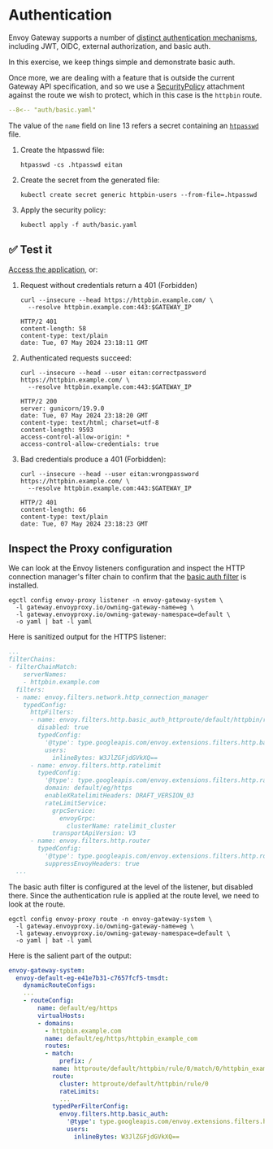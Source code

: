 # Authentication

Envoy Gateway supports a number of [distinct authentication mechanisms](https://gateway.envoyproxy.io/docs/api/extension_types/#securitypolicyspec), including JWT, OIDC, external authorization, and basic auth.

In this exercise, we keep things simple and demonstrate basic auth.

Once more, we are dealing with a feature that is outside the current Gateway API specification, and so we use a [SecurityPolicy](https://gateway.envoyproxy.io/docs/api/extension_types/#securitypolicy) attachment against the route we wish to protect, which in this case is the `httpbin` route.

```yaml linenums="1" hl_lines="13"
--8<-- "auth/basic.yaml"
```

The value of the `name` field on line 13 refers a secret containing an [`htpasswd`](https://httpd.apache.org/docs/2.4/programs/htpasswd.html) file.

1. Create the htpasswd file:

    ```shell
    htpasswd -cs .htpasswd eitan
    ```

1. Create the secret from the generated file:

    ```shell
    kubectl create secret generic httpbin-users --from-file=.htpasswd
    ```

1. Apply the security policy:

    ```shell
    kubectl apply -f auth/basic.yaml
    ```

## :white_check_mark: Test it

[Access the application](https://httpbin.example.com/), or:

1. Request without credentials return a 401 (Forbidden)

    ```shell
    curl --insecure --head https://httpbin.example.com/ \
      --resolve httpbin.example.com:443:$GATEWAY_IP
    ```

    ```console
    HTTP/2 401
    content-length: 58
    content-type: text/plain
    date: Tue, 07 May 2024 23:18:11 GMT
    ```

1. Authenticated requests succeed:

    ```shell
    curl --insecure --head --user eitan:correctpassword https://httpbin.example.com/ \
      --resolve httpbin.example.com:443:$GATEWAY_IP
    ```

    ```console
    HTTP/2 200
    server: gunicorn/19.9.0
    date: Tue, 07 May 2024 23:18:20 GMT
    content-type: text/html; charset=utf-8
    content-length: 9593
    access-control-allow-origin: *
    access-control-allow-credentials: true
    ```

1. Bad credentials produce a 401 (Forbidden):

    ```shell
    curl --insecure --head --user eitan:wrongpassword https://httpbin.example.com/ \
      --resolve httpbin.example.com:443:$GATEWAY_IP
    ```

    ```console
    HTTP/2 401
    content-length: 66
    content-type: text/plain
    date: Tue, 07 May 2024 23:18:23 GMT
    ```

## Inspect the Proxy configuration

We can look at the Envoy listeners configuration and inspect the HTTP connection manager's filter chain to confirm that the [basic auth filter](https://www.envoyproxy.io/docs/envoy/v1.30.1/configuration/http/http_filters/basic_auth_filter.html) is installed.

```shell
egctl config envoy-proxy listener -n envoy-gateway-system \
  -l gateway.envoyproxy.io/owning-gateway-name=eg \
  -l gateway.envoyproxy.io/owning-gateway-namespace=default \
  -o yaml | bat -l yaml
```

Here is sanitized output for the HTTPS listener:

```yaml linenums="1" hl_lines="10-15"
...
filterChains:
- filterChainMatch:
    serverNames:
    - httpbin.example.com
  filters:
  - name: envoy.filters.network.http_connection_manager
    typedConfig:
      httpFilters:
      - name: envoy.filters.http.basic_auth_httproute/default/httpbin/rule/0/match/0/httpbin_example_com
        disabled: true
        typedConfig:
          '@type': type.googleapis.com/envoy.extensions.filters.http.basic_auth.v3.BasicAuth
          users:
            inlineBytes: W3JlZGFjdGVkXQ==
      - name: envoy.filters.http.ratelimit
        typedConfig:
          '@type': type.googleapis.com/envoy.extensions.filters.http.ratelimit.v3.RateLimit
          domain: default/eg/https
          enableXRatelimitHeaders: DRAFT_VERSION_03
          rateLimitService:
            grpcService:
              envoyGrpc:
                clusterName: ratelimit_cluster
            transportApiVersion: V3
      - name: envoy.filters.http.router
        typedConfig:
          '@type': type.googleapis.com/envoy.extensions.filters.http.router.v3.Router
          suppressEnvoyHeaders: true
  ...
```

The basic auth filter is configured at the level of the listener, but disabled there.
Since the authentication rule is applied at the route level, we need to look at the route.

```shell
egctl config envoy-proxy route -n envoy-gateway-system \
  -l gateway.envoyproxy.io/owning-gateway-name=eg \
  -l gateway.envoyproxy.io/owning-gateway-namespace=default \
  -o yaml | bat -l yaml
```

Here is the salient part of the output:

```yaml linenums="1" hl_lines="19-23"
envoy-gateway-system:
  envoy-default-eg-e41e7b31-c7657fcf5-tmsdt:
    dynamicRouteConfigs:
    ...
    - routeConfig:
        name: default/eg/https
        virtualHosts:
        - domains:
          - httpbin.example.com
          name: default/eg/https/httpbin_example_com
          routes:
          - match:
              prefix: /
            name: httproute/default/httpbin/rule/0/match/0/httpbin_example_com
            route:
              cluster: httproute/default/httpbin/rule/0
              rateLimits:
              ...
            typedPerFilterConfig:
              envoy.filters.http.basic_auth:
                '@type': type.googleapis.com/envoy.extensions.filters.http.basic_auth.v3.BasicAuthPerRoute
                users:
                  inlineBytes: W3JlZGFjdGVkXQ==
```

